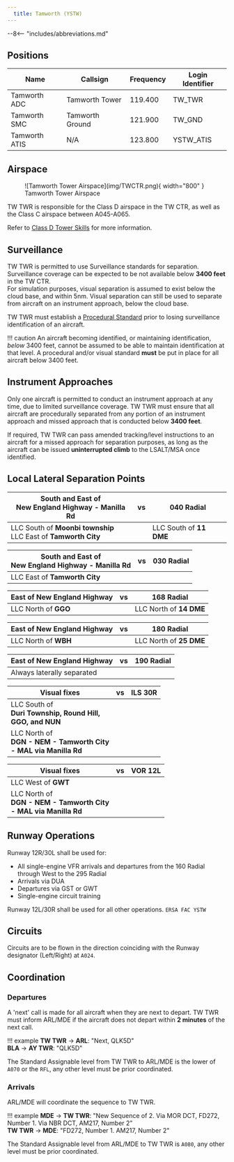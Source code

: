```yaml
---
  title: Tamworth (YSTW)
---
```


--8<-- "includes/abbreviations.md"

## Positions

| Name | Callsign | Frequency | Login Identifier |
| ---- | -------- | --------- | ---------------- |
| Tamworth ADC | Tamworth Tower | 119.400 | TW_TWR |
| Tamworth SMC | Tamworth Ground | 121.900 | TW_GND |
| Tamworth ATIS | N/A | 123.800 | YSTW_ATIS |

## Airspace

<figure markdown>
![Tamworth Tower Airspace](img/TWCTR.png){ width="800" }
  <figcaption>Tamworth Tower Airspace</figcaption>
</figure>

TW TWR is responsible for the Class D airspace in the TW CTR, as well as the Class C airspace between A045-A065.

Refer to [Class D Tower Skills](../../controller-skills/classdtwr) for more information.

## Surveillance
TW TWR is permitted to use Surveillance standards for separation. Surveillance coverage can be expected to be not available below **3400 feet** in the TW CTR.  
For simulation purposes, visual separation is assumed to exist below the cloud base, and within 5nm. Visual separation can still be used to separate from aircraft on an instrument approach, below the cloud base.

TW TWR must establish a [Procedural Standard](../../controller-skills/classdtwr/#standards) prior to losing surveillance identification of an aircraft.

!!! caution
    An aircraft becoming identified, or maintaining identification, *below* 3400 feet, cannot be assumed to be able to maintain identification at that level. A procedural and/or visual standard **must** be put in place for all aircraft below 3400 feet.

## Instrument Approaches
Only one aircraft is permitted to conduct an instrument approach at any time, due to limited surveillance coverage. TW TWR must ensure that all aircraft are procedurally separated from any portion of an instrument approach and missed approach that is conducted below **3400 feet**.  

If required, TW TWR can pass amended tracking/level instructions to an aircraft for a missed approach for separation purposes, as long as the aircraft can be issued **uninterrupted climb** to the LSALT/MSA once identified.

## Local Lateral Separation Points

| South and East of<br>New England Highway - Manilla Rd | vs | 040 Radial |
| ----------- | ----------------- | ----------------- |
| LLC South of **Moonbi township**<br>LLC East of **Tamworth City** | | LLC South of **11 DME** |

| South and East of<br>New England Highway - Manilla Rd | vs |  030 Radial |
| ----------- | ----------------- | ----------------- |
| LLC East of **Tamworth City** | | |

| East of New England Highway | vs | 168 Radial |
| ----------- | ----------------- | ----------------- |
| LLC North of **GGO** | | LLC North of **14 DME** |

| East of New England Highway | vs | 180 Radial |
| ----------- | ----------------- | ----------------- |
| LLC North of **WBH** | | LLC North of **25 DME** |

| East of New England Highway | vs | 190 Radial |
| ----------- | ----------------- | ----------------- |
| Always laterally separated | | |

| Visual fixes | vs | ILS 30R |
| ----------- | ----------------- | ----------------- |
| LLC South of<br>**Duri Township, Round Hill,<br>GGO, and NUN** | | |
| LLC North of<br>**DGN - NEM - Tamworth City<br>- MAL via Manilla Rd** | | |

| Visual fixes | vs | VOR 12L |
| ----------- | ----------------- | ----------------- |
| LLC West of **GWT** | | |
| LLC North of<br>**DGN - NEM - Tamworth City<br>- MAL via Manilla Rd** | | |

## Runway Operations
Runway 12R/30L shall be used for:

- All single-engine VFR arrivals and departures from the 160 Radial through West to the 295 Radial
- Arrivals via DUA
- Departures via GST or GWT
- Single-engine circuit training

Runway 12L/30R shall be used for all other operations. `ERSA FAC YSTW`

## Circuits
Circuits are to be flown in the direction coinciding with the Runway designator (Left/Right) at `A024`.

## Coordination
### Departures
A 'next' call is made for all aircraft when they are next to depart. TW TWR must inform ARL/MDE if the aircraft does not depart within **2 minutes** of the next call.

!!! example
    **TW TWR** -> **ARL**: "Next, QLK5D"  
    **BLA** -> **AY TWR**: "QLK5D"    

The Standard Assignable level from TW TWR to ARL/MDE is the lower of `A070` or the `RFL`, any other level must be prior coordinated.

### Arrivals
ARL/MDE will coordinate the sequence to TW TWR.

!!! example
    **MDE** -> **TW TWR**: "New Sequence of 2. Via MOR DCT, FD272, Number 1. Via NBR DCT, AM217, Number 2”  
    **TW TWR** -> **MDE**: "FD272, Number 1. AM217, Number 2"  

The Standard Assignable level from ARL/MDE to TW TWR is `A080`, any other level must be prior coordinated.
